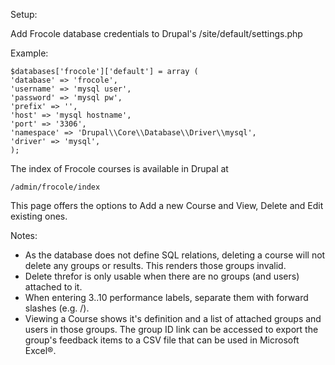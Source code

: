 Setup:

Add Frocole database credentials to Drupal's /site/default/settings.php

Example: 

    $databases['frocole']['default'] = array (
    'database' => 'frocole',
    'username' => 'mysql user',
    'password' => 'mysql pw',
    'prefix' => '',
    'host' => 'mysql hostname',
    'port' => '3306',
    'namespace' => 'Drupal\\Core\\Database\\Driver\\mysql',
    'driver' => 'mysql',
    );

The index of Frocole courses is available in Drupal at

    /admin/frocole/index

This page offers the options to Add a new Course and View, Delete and Edit existing ones.

Notes:
* As the database does not define SQL relations, deleting a course will not delete any groups or results. This renders those groups invalid. 
* Delete threfor is only usable when there are no groups (and users) attached to it.
* When entering 3..10 performance labels, separate them with forward slashes (e.g. /).
* Viewing a Course shows it's definition and a list of attached groups and users in those groups. The group ID link can be accessed to export the group's feedback items to a CSV file that can be used in Microsoft Excel®.
